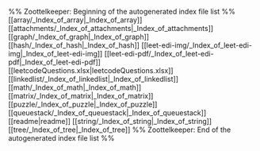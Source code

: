 %% Zoottelkeeper: Beginning of the autogenerated index file list  %%
 [[array/_Index_of_array|_Index_of_array]]
 [[attachments/_Index_of_attachments|_Index_of_attachments]]
 [[graph/_Index_of_graph|_Index_of_graph]]
 [[hash/_Index_of_hash|_Index_of_hash]]
 [[leet-edi-img/_Index_of_leet-edi-img|_Index_of_leet-edi-img]]
 [[leet-edi-pdf/_Index_of_leet-edi-pdf|_Index_of_leet-edi-pdf]]
 [[leetcodeQuestions.xlsx|leetcodeQuestions.xlsx]]
 [[linkedlist/_Index_of_linkedlist|_Index_of_linkedlist]]
 [[math/_Index_of_math|_Index_of_math]]
 [[matrix/_Index_of_matrix|_Index_of_matrix]]
 [[puzzle/_Index_of_puzzle|_Index_of_puzzle]]
 [[queuestack/_Index_of_queuestack|_Index_of_queuestack]]
 [[readme|readme]]
 [[string/_Index_of_string|_Index_of_string]]
 [[tree/_Index_of_tree|_Index_of_tree]]
%% Zoottelkeeper: End of the autogenerated index file list  %%
